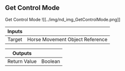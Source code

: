 ## Get Control Mode
Get Control Mode
![[../img/nd_img_GetControlMode.png]]

|Inputs||
|--|--|
| Target | Horse Movement Object Reference |

|Outputs||
|--|--|
| Return Value | Boolean |

